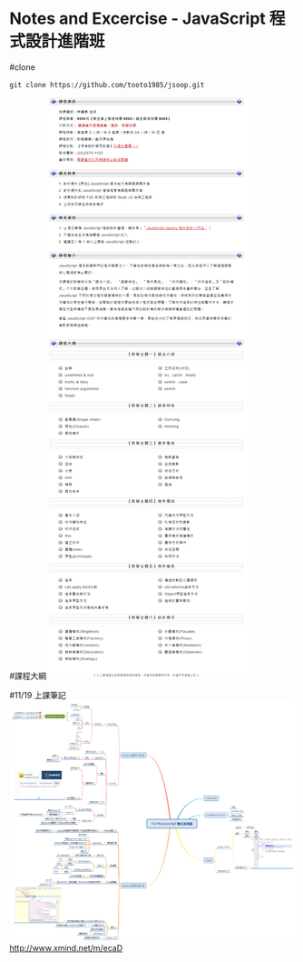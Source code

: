 ﻿Notes and Excercise - 
JavaScript 程式設計進階班
=============================

#clone

```
git clone https://github.com/tooto1985/jsoop.git
```

#課程大綱
![image](https://github.com/june50232/jsoop/raw/master/images/class-guideline.png)

#11/19 上課筆記
![image](https://github.com/june50232/jsoop/raw/master/images/mindmap-1119.png)
http://www.xmind.net/m/ecaD


